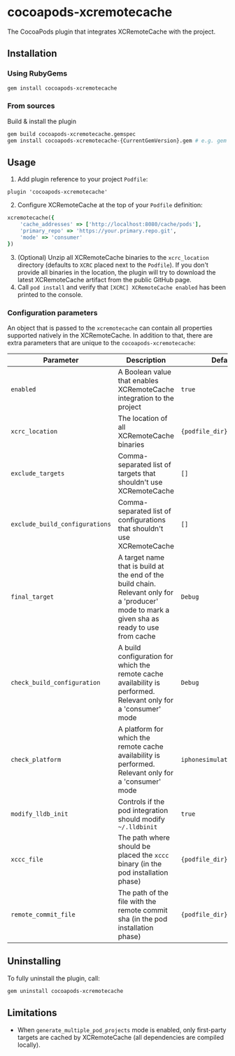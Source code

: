 # cocoapods-xcremotecache

The CocoaPods plugin that integrates XCRemoteCache with the project.

## Installation

### Using RubyGems

```bash
gem install cocoapods-xcremotecache
```

### From sources

Build & install the plugin

```bash
gem build cocoapods-xcremotecache.gemspec
gem install cocoapods-xcremotecache-{CurrentGemVersion}.gem # e.g. gem install cocoapods-xcremotecache-0.0.1.gem
```

## Usage

1. Add plugin reference to your project `Podfile`:
```
plugin 'cocoapods-xcremotecache'
```
2. Configure XCRemoteCache at the top of your `Podfile` definition:
```ruby
xcremotecache({
    'cache_addresses' => ['http://localhost:8080/cache/pods'], 
    'primary_repo' => 'https://your.primary.repo.git',
    'mode' => 'consumer'
})
```
3. (Optional) Unzip all XCRemoteCache binaries to the `xcrc_location` directory (defaults to `XCRC` placed next to the `Podfile`). If you don't provide all binaries in the location, the plugin will try to download the latest XCRemoteCache artifact from the public GitHub page.
4. Call `pod install` and verify that `[XCRC] XCRemoteCache enabled` has been printed to the console.

### Configuration parameters

An object that is passed to the `xcremotecache` can contain all properties supported natively in the XCRemoteCache. In addition to that, there are extra parameters that are unique to the `cocoapods-xcremotecache`:

| Parameter | Description | Default | Required |
| ------------- | ------------- | ------------- | ------------- |
| `enabled` | A Boolean value that enables XCRemoteCache integration to the project | `true` | ⬜️ |
| `xcrc_location` | The location of all XCRemoteCache binaries | `{podfile_dir}/XCRC` | ⬜️ |
| `exclude_targets` | Comma-separated list of targets that shouldn't use XCRemoteCache | `[]`| ⬜️ |
| `exclude_build_configurations` | Comma-separated list of configurations that shouldn't use XCRemoteCache | `[]`| ⬜️ |
| `final_target` | A target name that is build at the end of the build chain. Relevant only for a 'producer' mode to mark a given sha as ready to use from cache | `Debug` | ⬜️ |
| `check_build_configuration` | A build configuration for which the remote cache availability is performed. Relevant only for a 'consumer' mode | `Debug` | ⬜️ |
| `check_platform` | A platform for which the remote cache availability is performed. Relevant only for a 'consumer' mode | `iphonesimulator` | ⬜️ 
| `modify_lldb_init` | Controls if the pod integration should modify `~/.lldbinit` | `true` | ⬜️ |
| `xccc_file` | The path where should be placed the `xccc` binary (in the pod installation phase) | `{podfile_dir}/.rc/xccc` | ⬜️ |
| `remote_commit_file` | The path of the file with the remote commit sha (in the pod installation phase) | `{podfile_dir}/.rc/arc.rc`| ⬜️ |

## Uninstalling

To fully uninstall the plugin, call:

```bash
gem uninstall cocoapods-xcremotecache
```

## Limitations

* When `generate_multiple_pod_projects` mode is enabled, only first-party targets are cached by XCRemoteCache (all dependencies are compiled locally).
